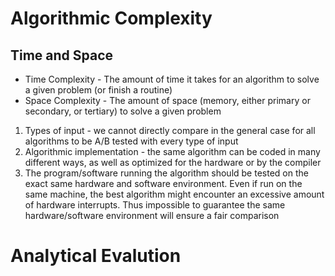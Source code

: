 # Algorithmic Complexity

## Time and Space
- Time Complexity - The amount of time it takes for an algorithm to solve a given problem (or finish a routine)
- Space Complexity - The amount of space (memory, either primary or secondary, or tertiary) to solve a given problem

1) Types of input - we cannot directly compare in the general case for all algorithms to be A/B tested with every type of input
2) Algorithmic implementation - the same algorithm can be coded in many different ways, as well as optimized for the hardware or by the compiler
3) The program/software running the algorithm should be tested on the exact same hardware and software environment. Even if run on the same machine, the best algorithm might encounter an excessive amount of hardware interrupts. Thus impossible to guarantee the same hardware/software environment will ensure a fair comparison

# Analytical Evalution

